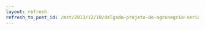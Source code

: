 ```yaml
---
layout: refresh
refresh_to_post_id: /mst/2013/12/10/delgado-projeto-do-agronegcio-seria-impensvel-numa-democracia-real
---
```

